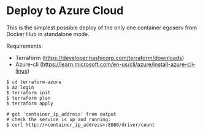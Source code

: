 Deploy to Azure Cloud
=====================

This is the simplest possible deploy of the only one
container egoserv from Docker Hub in standalone mode.

Requirements:
- Terraform (https://developer.hashicorp.com/terraform/downloads)
- Azure-cli (https://learn.microsoft.com/en-us/cli/azure/install-azure-cli-linux)

```
$ cd terraform-azure
$ az login
$ terraform init
$ terraform plan
$ terraform apply

# get 'container_ip_address' from output
# check the service is up and running:
$ curl http://<container_ip_address>:8080/driver/count
```
